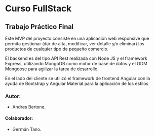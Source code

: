 # Curso FullStack

## Trabajo Práctico Final

Este MVP del proyecto consiste en una aplicación web responsive que permita gestionar (dar de alta, modificar, ver detalle y/o eliminar) los productos de cualquier tipo de pequeño comercio.

El backend es del tipo API Rest realizada con Node JS y el framework Express, utilizando MongoDB como motor de base de datos y el ODM Mongoose para agilizar la tarea de desarrollo.

En el lado del cliente se utilizó el framework de frontend Angular con la ayuda de Bootstrap y Angular Material para la aplicación de los estilos.

### Autor:
- Andres Bertone.

#### Colaborador:
- Germán Tano.
